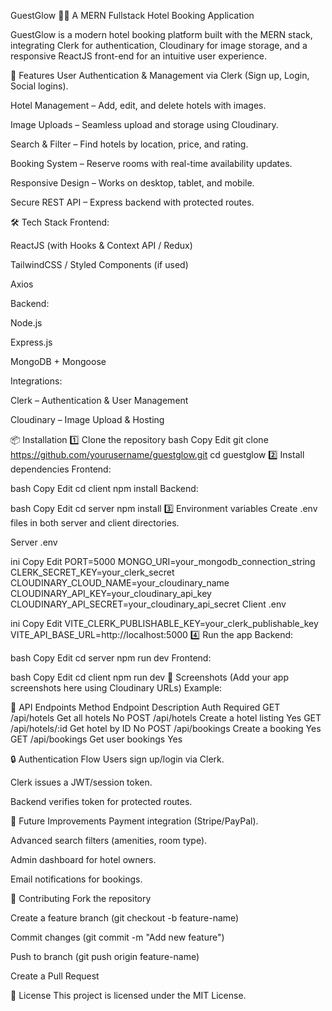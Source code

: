 GuestGlow 🏨✨
A MERN Fullstack Hotel Booking Application

GuestGlow is a modern hotel booking platform built with the MERN stack, integrating Clerk for authentication, Cloudinary for image storage, and a responsive ReactJS front-end for an intuitive user experience.

🚀 Features
User Authentication & Management via Clerk (Sign up, Login, Social logins).

Hotel Management – Add, edit, and delete hotels with images.

Image Uploads – Seamless upload and storage using Cloudinary.

Search & Filter – Find hotels by location, price, and rating.

Booking System – Reserve rooms with real-time availability updates.

Responsive Design – Works on desktop, tablet, and mobile.

Secure REST API – Express backend with protected routes.

🛠 Tech Stack
Frontend:

ReactJS (with Hooks & Context API / Redux)

TailwindCSS / Styled Components (if used)

Axios

Backend:

Node.js

Express.js

MongoDB + Mongoose

Integrations:

Clerk – Authentication & User Management

Cloudinary – Image Upload & Hosting

📦 Installation
1️⃣ Clone the repository
bash
Copy
Edit
git clone https://github.com/yourusername/guestglow.git
cd guestglow
2️⃣ Install dependencies
Frontend:

bash
Copy
Edit
cd client
npm install
Backend:

bash
Copy
Edit
cd server
npm install
3️⃣ Environment variables
Create .env files in both server and client directories.

Server .env

ini
Copy
Edit
PORT=5000
MONGO_URI=your_mongodb_connection_string
CLERK_SECRET_KEY=your_clerk_secret
CLOUDINARY_CLOUD_NAME=your_cloudinary_name
CLOUDINARY_API_KEY=your_cloudinary_api_key
CLOUDINARY_API_SECRET=your_cloudinary_api_secret
Client .env

ini
Copy
Edit
VITE_CLERK_PUBLISHABLE_KEY=your_clerk_publishable_key
VITE_API_BASE_URL=http://localhost:5000
4️⃣ Run the app
Backend:

bash
Copy
Edit
cd server
npm run dev
Frontend:

bash
Copy
Edit
cd client
npm run dev
📸 Screenshots
(Add your app screenshots here using Cloudinary URLs)
Example:

📜 API Endpoints
Method	Endpoint	Description	Auth Required
GET	/api/hotels	Get all hotels	No
POST	/api/hotels	Create a hotel listing	Yes
GET	/api/hotels/:id	Get hotel by ID	No
POST	/api/bookings	Create a booking	Yes
GET	/api/bookings	Get user bookings	Yes

🔒 Authentication Flow
Users sign up/login via Clerk.

Clerk issues a JWT/session token.

Backend verifies token for protected routes.

🌟 Future Improvements
Payment integration (Stripe/PayPal).

Advanced search filters (amenities, room type).

Admin dashboard for hotel owners.

Email notifications for bookings.

🤝 Contributing
Fork the repository

Create a feature branch (git checkout -b feature-name)

Commit changes (git commit -m "Add new feature")

Push to branch (git push origin feature-name)

Create a Pull Request

📄 License
This project is licensed under the MIT License.

